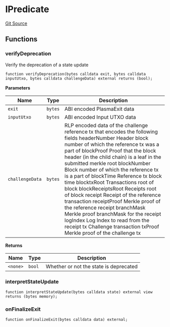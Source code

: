 # IPredicate
[Git Source](https://github.com/maticnetwork/contracts/blob/155f729fd8db0676297384375468d4d45b8aa44e/contracts/root/predicates/IPredicate.sol)


## Functions
### verifyDeprecation

Verify the deprecation of a state update


```solidity
function verifyDeprecation(bytes calldata exit, bytes calldata inputUtxo, bytes calldata challengeData) external returns (bool);
```
**Parameters**

|Name|Type|Description|
|----|----|-----------|
|`exit`|`bytes`|ABI encoded PlasmaExit data|
|`inputUtxo`|`bytes`|ABI encoded Input UTXO data|
|`challengeData`|`bytes`|RLP encoded data of the challenge reference tx that encodes the following fields headerNumber Header block number of which the reference tx was a part of blockProof Proof that the block header (in the child chain) is a leaf in the submitted merkle root blockNumber Block number of which the reference tx is a part of blockTime Reference tx block time blocktxRoot Transactions root of block blockReceiptsRoot Receipts root of block receipt Receipt of the reference transaction receiptProof Merkle proof of the reference receipt branchMask Merkle proof branchMask for the receipt logIndex Log Index to read from the receipt tx Challenge transaction txProof Merkle proof of the challenge tx|

**Returns**

|Name|Type|Description|
|----|----|-----------|
|`<none>`|`bool`|Whether or not the state is deprecated|


### interpretStateUpdate


```solidity
function interpretStateUpdate(bytes calldata state) external view returns (bytes memory);
```

### onFinalizeExit


```solidity
function onFinalizeExit(bytes calldata data) external;
```


